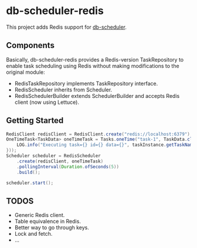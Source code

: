# db-scheduler-redis

This project adds Redis support for [db-scheduler](https://github.com/kagkarlsson/db-scheduler).

## Components
Basically, db-scheduler-redis provides a Redis-version TaskRepository to enable task scheduling using Redis without making modifications to the original module:

- RedisTaskRepository implements TaskRepository interface.
- RedisScheduler inherits from Scheduler.
- RedisSchedulerBuilder extends SchedulerBuilder and accepts Redis client (now using Lettuce).

## Getting Started
```java
RedisClient redisClient = RedisClient.create("redis://localhost:6379");
OneTimeTask<TaskData> oneTimeTask = Tasks.oneTime("task-1", TaskData.class).execute(((taskInstance, executionContext) -> {
    LOG.info("Executing task={} id={} data={}", taskInstance.getTaskName(), taskInstance.getId(), taskInstance.getData());
}));
Scheduler scheduler = RedisScheduler
    .create(redisClient, oneTimeTask)
    .pollingInterval(Duration.ofSeconds(5))
    .build();

scheduler.start();
```

## TODOS
- Generic Redis client.
- Table equivalence in Redis.
- Better way to go through keys.
- Lock and fetch.
- ...